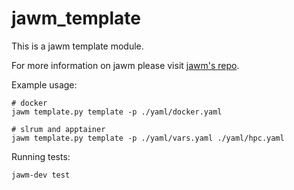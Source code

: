 # jawm_template

This is a jawm template module.

For more information on jawm please visit [jawm's repo](https://github.com/mpg-age-bioinformatics/jawm/tree/main).

Example usage:
```
# docker
jawm template.py template -p ./yaml/docker.yaml

# slrum and apptainer
jawm template.py template -p ./yaml/vars.yaml ./yaml/hpc.yaml
```

Running tests:
```
jawm-dev test
```